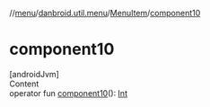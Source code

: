 //[menu](../../index.md)/[danbroid.util.menu](../index.md)/[MenuItem](index.md)/[component10](component10.md)



# component10  
[androidJvm]  
Content  
operator fun [component10](component10.md)(): [Int](https://kotlinlang.org/api/latest/jvm/stdlib/kotlin/-int/index.html)  



